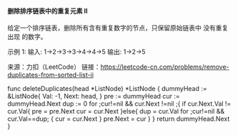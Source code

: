 #### 删除排序链表中的重复元素 II
给定一个排序链表，删除所有含有重复数字的节点，只保留原始链表中 没有重复出现 的数字。

示例 1:
输入: 1->2->3->3->4->4->5
输出: 1->2->5

来源：力扣（LeetCode）
链接：https://leetcode-cn.com/problems/remove-duplicates-from-sorted-list-ii

func deleteDuplicates(head *ListNode) *ListNode {
	dummyHead := &ListNode{
		Val: -1,
		Next: head,
	}
	pre := dummyHead
	cur := dummyHead.Next
	dup := 0
	for ;cur!=nil && cur.Next !=nil ;{
		if cur.Next.Val != cur.Val{
			pre = pre.Next
			cur = cur.Next
		}else{
			dup = cur.Val
			for ;cur!=nil && cur.Val==dup; {
				cur = cur.Next
			}
			pre.Next = cur
		}
	}
	return dummyHead.Next
}
